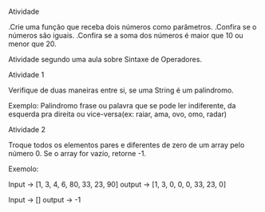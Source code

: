 
Atividade 

.Crie uma função que receba dois números como parâmetros.
.Confira se o números são iguais.
.Confira se a soma dos números é maior que 10 ou menor que 20.


Atividade segundo uma aula sobre Sintaxe de Operadores.

Atividade 1

Verifique de duas maneiras entre si, se uma String é um palindromo.

Exemplo:
Palindromo frase ou palavra que se pode ler indiferente, da esquerda pra direita ou vice-versa(ex: raiar, ama, ovo, omo, radar)


Atividade 2

Troque todos os elementos pares e diferentes de zero de um array pelo número 0. Se o array for vazio, retorne -1.


Exemolo:

Input -> [1, 3, 4, 6, 80, 33, 23, 90]
output -> [1, 3, 0, 0, 0, 33, 23, 0]

Input -> []
output -> -1
